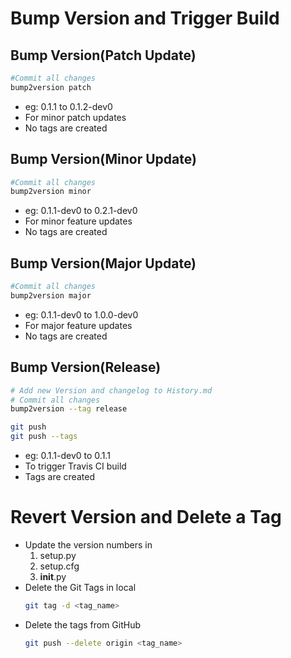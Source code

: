 # Bump Version and Trigger Build

## Bump Version(Patch Update)

```bash
#Commit all changes
bump2version patch
```

- eg: 0.1.1 to 0.1.2-dev0
- For minor patch updates
- No tags are created

## Bump Version(Minor Update)

```bash
#Commit all changes
bump2version minor
```

- eg: 0.1.1-dev0 to 0.2.1-dev0
- For minor feature updates
- No tags are created

## Bump Version(Major Update)

```bash
#Commit all changes
bump2version major
```

- eg: 0.1.1-dev0 to 1.0.0-dev0
- For major feature updates
- No tags are created

## Bump Version(Release)

```bash
# Add new Version and changelog to History.md
# Commit all changes
bump2version --tag release

git push
git push --tags

```

- eg: 0.1.1-dev0 to 0.1.1
- To trigger Travis CI build
- Tags are created

# Revert Version and Delete a Tag

- Update the version numbers in
  1. setup.py
  1. setup.cfg
  1. __init__.py
- Delete the Git Tags in local
  ```bash
  git tag -d <tag_name>
  ```
- Delete the tags from GitHub
  ```bash
  git push --delete origin <tag_name>
  ```
